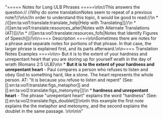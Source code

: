 "===== Notes for Long ULB Phrases =====\n\n//This answers the question:// //Why do some translationNotes seem to repeat of a previous note?//\n\n//In order to understand this topic, it would be good to read://\n  * //[[en:ta:vol1:translate:translate_help|Help with Translating]]//\n  * //[[en:ta:vol1:translate:resources_alter|Notes with Alternate Translations (AT)]]//\n  * //[[en:ta:vol1:translate:resources_fofs|Notes that Identify Figures of Speech]]//\n\n==== Description ====\n\nSometimes there are notes for a phrase and separate notes for portions of that phrase. In that case, the larger phrase is explained first, and its parts afterward.\n\n==== Translation Notes Examples ====\n\n> But it is to the extent of your hardness and unrepentant heart that you are storing up for yourself wrath in the day of wrath (Romans 2:5 ULB)\n\n  * **But it is to the extent of your hardness and unrepentant heart** - Paul compares a person who refuses to listen and obey God to something hard, like a stone. The heart represents the whole person. AT: \"It is because you refuse to listen and repent\" (See: [[:en:ta:vol1:translate:figs_metaphor]] and [[:en:ta:vol2:translate:figs_metonymy]])\n  * **hardness and unrepentant heart** - The phrase \"unrepentant heart\" explains the word \"hardness\" (See: [[:en:ta:vol2:translate:figs_doublet]])\n\nIn this example the first note explains the the metaphor and metonymy, and the second explains the doublet in the same passage.  \n\n\n\n"
